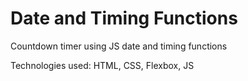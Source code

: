 # Date and Timing Functions
Countdown timer using JS date and timing functions
<p>Technologies used: HTML, CSS, Flexbox, JS</p>
